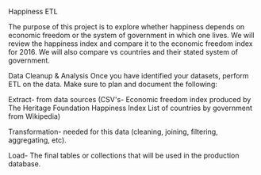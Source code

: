 Happiness ETL

The purpose of this project is to explore whether happiness depends on economic freedom or the system of government in which one lives. We will review the happiness index and compare it to the economic freedom index for 2016. We will also compare vs countries and their stated system of government.

Data Cleanup & Analysis
Once you have identified your datasets, perform ETL on the data. Make sure to plan and document the following:

Extract- from data sources (CSV's- Economic freedom index produced by The Heritage Foundation Happiness Index List of countries by government from Wikipedia)

Transformation- needed for this data (cleaning, joining, filtering, aggregating, etc).

Load- The final tables or collections that will be used in the production database.
 
